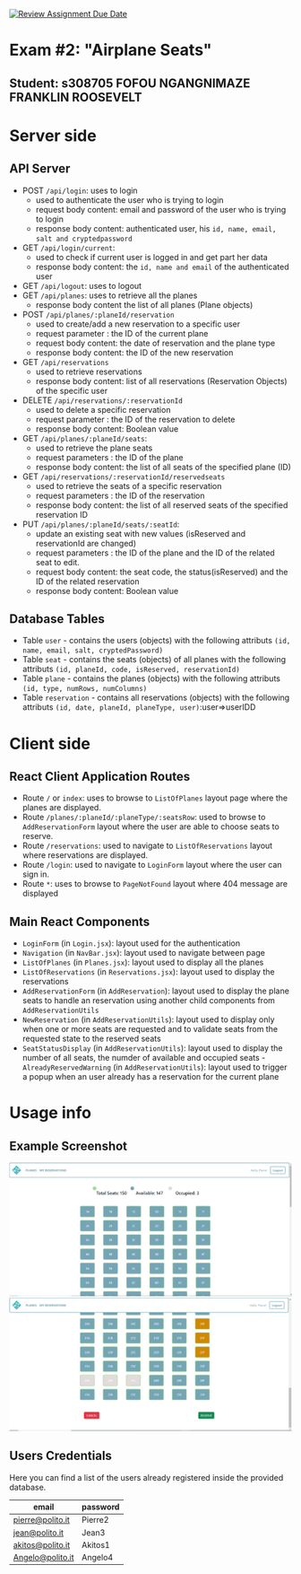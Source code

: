 [![Review Assignment Due Date](https://classroom.github.com/assets/deadline-readme-button-24ddc0f5d75046c5622901739e7c5dd533143b0c8e959d652212380cedb1ea36.svg)](https://classroom.github.com/a/Ij4wZ9xX)
# Exam #2: "Airplane Seats"

## Student: s308705 FOFOU NGANGNIMAZE FRANKLIN ROOSEVELT

# Server side

## API Server

- POST `/api/login`: uses to login 
  - used to authenticate the user who is trying to login
  - request body content: email and password of the user who is trying to login
  - response body content: authenticated user, his `id, name, email, salt and cryptedpassword`
- GET `/api/login/current`:
  - used to check if current user is logged in and get part her data
  - response body content: the `id, name and email` of the authenticated user 
- GET `/api/logout`: uses to logout
- GET `/api/planes`: uses to retrieve all the planes
  - response body content the list of all planes (Plane objects)
- POST `/api/planes/:planeId/reservation`
  - used to create/add a new reservation to a specific user
  - request parameter : the ID of the current plane
  - request body content: the date of reservation and the plane type
  - response body content: the ID of the new reservation 
- GET `/api/reservations`
  - used to retrieve reservations
  - response body content: list of all reservations (Reservation Objects) of the specific user
- DELETE `/api/reservations/:reservationId`
  - used to delete a specific reservation
  - request parameter : the ID of the reservation to delete
  - response body content: Boolean value
- GET `/api/planes/:planeId/seats`:
  - used to retrieve the plane seats
  - request parameters : the ID of the plane
  - response body content: the list of all seats of the specified plane (ID)
- GET `/api/reservations/:reservationId/reservedseats`
  - used to retrieve the seats of a specific reservation
  - request parameters : the ID of the reservation
  - response body content: the list of all reserved seats of the specified reservation ID
- PUT `/api/planes/:planeId/seats/:seatId`: 
  - update an existing seat with new values (isReserved and reservationId are changed)
  - request parameters : the ID of the plane and the ID of the related seat to edit.
  - request body content: the seat code, the status(isReserved) and the ID of the related reservation
  - response body content: Boolean value

## Database Tables

- Table `user` - contains the users (objects) with the following attributs `(id, name, email, salt, cryptedPassword)`
- Table `seat` - contains the seats (objects) of all planes with the following attributs `(id, planeId, code, isReserved, reservationId)`
- Table `plane` - contains the planes (objects) with the following attributs `(id, type, numRows, numColumns)`
- Table `reservation` - contains all reservations (objects) with the following attributs `(id, date, planeId, planeType, user)`:user=>userIDD 

# Client side


## React Client Application Routes

- Route `/` or `index`: uses to browse to `ListOfPlanes` layout page where the planes are displayed.
- Route `/planes/:planeId/:planeType/:seatsRow`: used to browse to `AddReservationForm` layout where the user are able to choose seats to reserve.
- Route `/reservations`: used to navigate to `ListOfReservations` layout where reservations are displayed.
- Route `/login`: used to navigate to `LoginForm` layout where the user can sign in.
- Route `*`: uses to browse to `PageNotFound` layout where 404 message are displayed

## Main React Components

- `LoginForm` (in `Login.jsx`): layout used for the authentication
- `Navigation` (in `NavBar.jsx`): layout used to navigate between page
- `ListOfPlanes` (in `Planes.jsx`): layout used to display all the planes
- `ListOfReservations` (in `Reservations.jsx`): layout used to display the reservations
- `AddReservationForm` (in `AddReservation`): layout used to display the plane seats to handle an reservation using another child components from `AddReservationUtils`
- `NewReservation` (in `AddReservationUtils`): layout used to display only when one or more seats are requested and to validate seats from the requested state to the reserved seats
- `SeatStatusDisplay` (in `AddReservationUtils`): layout used to display the number of all seats, the numder of available and occupied seats
-`AlreadyReservedWarning` (in `AddReservationUtils`): layout used to trigger a popup when an user already has a reservation for the current plane

# Usage info

## Example Screenshot

![Screenshot](./img/seat-reservation1.PNG)
![Screenshot](./img/seat-reservation2.PNG)

## Users Credentials

Here you can find a list of the users already registered inside the provided database.

|         email       |      password       |
|---------------------|---------------------|
| pierre@polito.it    | Pierre2             |
| jean@polito.it      | Jean3               | 
| akitos@polito.it    | Akitos1             |
| Angelo@polito.it    | Angelo4             |
